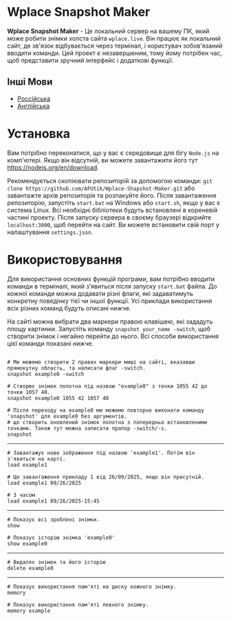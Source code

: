 # Wplace Snapshot Maker

__Wplace Snapshot Maker__ - Це локальний сервер на вашему ПК, який може робити знімки холста сайта `wplace.live`. Він працює як локальний сайт, де зв'язок відбувається через термінал, і користувач зобов'язаний вводити команди. Цей проект є незавершеним, тому йому потрібен час, щоб представити зручний інтерфейс і додаткові функції.


## Інші Мови
- [Россійська](README.ru.md)
- [Англійська](README.md)

# Установка
Вам потрібно переконатися, що у вас є середовище для бігу `Node.js` на комп'ютері. Якщо він відсутній, ви можете завантажити його тут https://nodejs.org/en/download.

Рекомендується скопіювати репозиторій за допомогою команди: `git clone https://github.com/AFUtik/Wplace-Shapshot-Maker.git`
або завантажте архів репозиторія та розпакуйте його. Після завантаження репозиторію, запустіть `start.bat` на Windows або `start.sh`, якщо у вас є система Linux. Всі необхідні бібліотеки будуть встановлені в кореневій частині проекту. Після запуску сервера в своєму браузері відкрийте `localhost:3000`, щоб перейти на сайт. Ви можете встановити свій порт у налаштування `settings.json`.

# Використовування

Для використання основних функцій програми, вам потрібно вводити команди в терміналі, який з'явиться після запуску `start.bat` файла. До кожної команди можна додавати різні флаги, які задаватимуть конкретну поведінку тієї чи іншої функції. Усі приклади використання всіх різних команд будуть описані нижче.

На сайті можна вибрати два маркери правою клавішею, які зададуть площу картинки. Запустіть команду `snapshot your_name -switch`, щоб створити знімок і негайно перейти до нього. Всі способи використання цієї команди показані нижче.

```

# Ми можемо створити 2 правих маркери миші на сайті, вказавши прямокутну область, та написати флаг -switch.
snapshot example0 -switch

# Створює знімок полотна під назвою "example0" з точки 1055 42 до точки 1057 40.
snapshot example0 1055 42 1057 40

# Після переходу на example0 ми можемо повторно виконати команду 'snapshot' для example0 без аргументів.
# що створить оновлений знімок полотна з попередньо встановленими точками. Також тут можна записати прапор -switch/-s.
snapshot

```
___
```
# Завантажує нове зображення під назвою 'example1'. Потім він з'явиться на карті.
load example1

# Це завантаження прикладу 1 від 26/09/2025, якщо він присутній.
load example1 09/26/2025

# З часом
load example1 09/26/2025-15:45

```
___
```
# Показує всі зроблені знімки.
show

# Показує історію знімка 'example0'
show example0
```
___
```
# Видаляє знімок та його історію
delete example0
```
___ 
```
# Показує використання пам'яті на диску кожного знімку.
memory

# Показує використання пам'яті певного знімку.
memory example
```